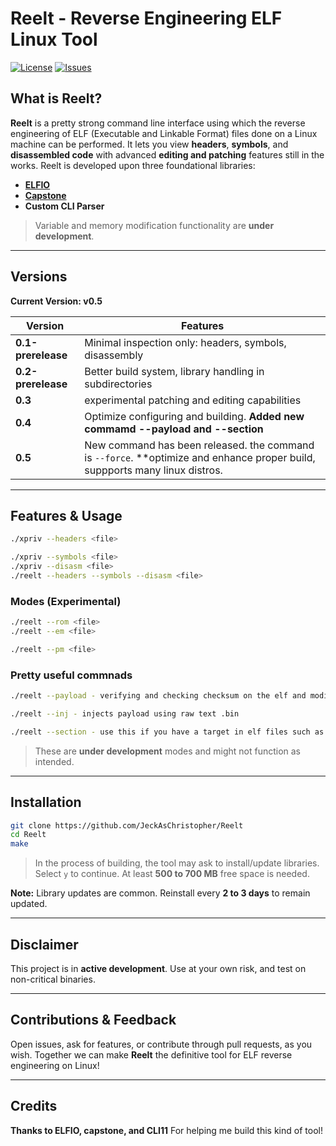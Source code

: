 # Reelt - Reverse Engineering ELF Linux Tool

[![License](https://img.shields.io/github/license/JeckAsChristopher/Reelt?style=flat-square)](https://github.com/JeckAsChristopher/Reelt/blob/main/LICENSE)
[![Issues](https://img.shields.io/github/issues/JeckAsChristopher/Reelt?style=flat-square)](https://github.com/JeckAsChristopher/Reelt/issues)


## What is Reelt?

**Reelt** is a pretty strong command line interface using which the reverse engineering of ELF (Executable and Linkable Format) files done on a Linux machine can be performed.
It lets you view **headers**, **symbols**, and **disassembled code** with advanced **editing and patching** features still in the works.
Reelt is developed upon three foundational libraries:
- [**ELFIO**](https://github.com/serge1/ELFIO)
- [**Capstone**](https://www.capstone-engine.org/)
- **Custom CLI Parser**

> Variable and memory modification functionality are **under development**.

---

## Versions
**Current Version: v0.5**

| Version         | Features                                                                 |
|-----------------|--------------------------------------------------------------------------|
| **0.1-prerelease** | Minimal inspection only: headers, symbols, disassembly                   |
| **0.2-prerelease** | Better build system, library handling in subdirectories                |
| **0.3**         | experimental patching and editing capabilities                      |
| **0.4**         | Optimize configuring and building. **Added new commamd --payload and --section**              |
| **0.5**         | New command has been released. the command is `--force`. **optimize and enhance proper build, suppports many linux distros.      |
---

## Features & Usage

```bash
./xpriv --headers <file> 
```

```bash
./xpriv --symbols <file>
./xpriv --disasm <file>
./reelt --headers --symbols --disasm <file>
```

### Modes (Experimental)

```bash
./reelt --rom <file>
./reelt --em <file>
```
```bash
./reelt --pm <file>
```

### Pretty useful commnads
```bash
./reelt --payload - verifying and checking checksum on the elf and modifying checksum to not damage or corrupt the ELF

./reelt --inj - injects payload using raw text .bin

./reelt --section - use this if you have a target in elf files such as .text .rodata etc.

```

> These are **under development** modes and might not function as intended.

---

## Installation

```bash
git clone https://github.com/JeckAsChristopher/Reelt
cd Reelt
make
```

> In the process of building, the tool may ask to install/update libraries.
> Select `y` to continue. At least **500 to 700 MB** free space is needed.

**Note:** Library updates are common. Reinstall every **2 to 3 days** to remain updated.

---

## Disclaimer

This project is in **active development**.
Use at your own risk, and test on non-critical binaries.

---

## Contributions & Feedback

Open issues, ask for features, or contribute through pull requests, as you wish.
Together we can make **Reelt** the definitive tool for ELF reverse engineering on Linux!

---

## Credits

**Thanks to ELFIO, capstone, and CLI11** For helping me build this kind of tool!

